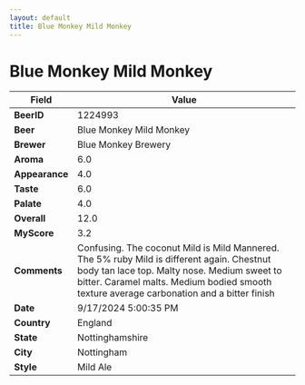 ```yaml
---
layout: default
title: Blue Monkey Mild Monkey
---
```


# Blue Monkey Mild Monkey

| Field         | Value     |
|---------------|-----------|
| **BeerID** | 1224993 |
| **Beer** | Blue Monkey Mild Monkey |
| **Brewer** | Blue Monkey Brewery |
| **Aroma** | 6.0 |
| **Appearance** | 4.0 |
| **Taste** | 6.0 |
| **Palate** | 4.0 |
| **Overall** | 12.0 |
| **MyScore** | 3.2 |
| **Comments** | Confusing. The coconut Mild is Mild Mannered.  The 5% ruby Mild is different again.  Chestnut body tan lace top.  Malty nose. Medium sweet to bitter.  Caramel malts. Medium bodied smooth texture average carbonation and a bitter finish  |
| **Date** | 9/17/2024 5:00:35 PM |
| **Country** | England |
| **State** | Nottinghamshire |
| **City** | Nottingham |
| **Style** | Mild Ale |
